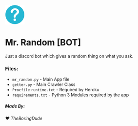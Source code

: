 ![Mr. Random Logo](/logo.png)

# Mr. Random [BOT]
Just a discord bot which gives a random thing on what you ask.

### Files:
- `mr_random.py` - Main App file
- `getter.py` - Main Crawler Class
- `Procfile` `runtime.txt` - Required by Heroku
- `requirements.txt` - Python 3 Modules required by the app

##### Made By:
###### :heart: TheBoringDude
